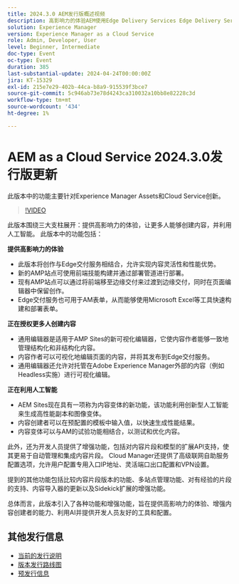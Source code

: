 ```yaml
---
title: 2024.3.0 AEM发行版概述视频
description: 高影响力的体验AEM使用Edge Delivery Services Edge Delivery Services为FormsContent创作，针对所有通用编辑器可操作智能AEM Sites — 生成内容变体(GenAI)快速开发CruD OpenAPI用于内容片段和模型Cloud Service Foundation高级联网其他显着增强比较内容片段版本对体验片段的多站点管理支持更新内容导入器v1.51.0 Sidekick扩展v6.41.0
solution: Experience Manager
version: Experience Manager as a Cloud Service
role: Admin, Developer, User
level: Beginner, Intermediate
doc-type: Event
oc-type: Event
duration: 385
last-substantial-update: 2024-04-24T00:00:00Z
jira: KT-15329
exl-id: 215e7e29-402b-44ca-b8a9-915539f3bce7
source-git-commit: 5c946ab73e78d4243ca310032a10bb8e82228c3d
workflow-type: tm+mt
source-wordcount: '434'
ht-degree: 1%

---
```


# AEM as a Cloud Service 2024.3.0发行版更新

此版本中的功能主要针对Experience Manager Assets和Cloud Service创新。

>[!VIDEO](https://video.tv.adobe.com/v/3450617/?learn=on&captions=chi_hans)

此版本围绕三大支柱展开：提供高影响力的体验，让更多人能够创建内容，并利用人工智能。 此版本中的功能包括：

**提供高影响力的体验**

* 此版本将创作与Edge交付服务相结合，允许实现内容灵活性和性能优势。
* 新的AMP站点可使用前端技能构建并通过部署管道进行部署。
* 现有AMP站点可以通过将前端移至边缘交付来过渡到边缘交付，同时在页面编辑器中保留创作。
* Edge交付服务也可用于AM表单，从而能够使用Microsoft Excel等工具快速构建和部署表单。

**正在授权更多人创建内容**

* 通用编辑器是适用于AMP Sites的新可视化编辑器，它使内容作者能够一致地管理结构化和非结构化内容。
* 内容作者可以可视化地编辑页面的内容，并将其发布到Edge交付服务。
* 通用编辑器还允许对托管在Adobe Experience Manager外部的内容（例如Headless实施）进行可视化编辑。

**正在利用人工智能**

* AEM Sites现在具有一项称为内容变体的新功能，该功能利用创新型人工智能来生成高性能副本和图像变体。
* 内容创建者可以在预配置的模板中输入值，以快速生成性能结果。
* 内容变体可以与AM的试验功能相结合，以测试和优化内容。

<!--
**High Impact Experiences**
 * AEM Authoring with Edge Delivery Services
 * Edge Delivery Services for Forms

**Content by all, for all**
 * Universal Editor

**Actionable Intelligence**
 * AEM Sites: Generate Content Variations (GenAI)

**Rapid Development**
 * CruD OpenAPIs for Content Fragments and Models

**Cloud Service Foundation**
 * Advanced Networking

**Other Notable Enhancements**
 * Compare Content Fragment Versions
 * Multisite Management support for Experience Fragments
 * Updated Content Importer v1.51.0
 * Sidekick Extension v6.41.0
-->

此外，还为开发人员提供了增强功能，包括对内容片段和模型的扩展API支持，使其更易于自动管理和集成内容片段。 Cloud Manager还提供了高级联网自助服务配置选项，允许用户配置专用入口IP地址、灵活端口出口配置和VPN设置。

提到的其他功能包括比较内容片段版本的功能、多站点管理功能、对有经验的片段的支持、内容导入器的更新以及Sidekick扩展的增强功能。

总体而言，此版本引入了各种功能和增强功能，旨在提供高影响力的体验、增强内容创建者的能力、利用AI并提供开发人员友好的工具和配置。

<!--
Have questions about the release?  Discuss the release in [Experience League Communities](https://adobe.ly/3RPNYZF) -->

## 其他发行信息

* [当前的发行说明](https://experienceleague.adobe.com/docs/experience-manager-cloud-service/content/release-notes/home.html?lang=zh-Hans)
* [版本发行路线图](https://experienceleague.adobe.com/docs/experience-manager-release-information/aem-release-updates/update-releases-roadmap.html?lang=zh-Hans)
* [预发行信息](https://experienceleague.adobe.com/docs/experience-manager-cloud-service/content/release-notes/prerelease.html?lang=zh-Hans)
